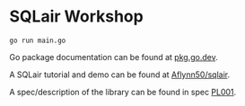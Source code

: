 # SQLair Workshop

```
go run main.go

```

Go package documentation can be found at [pkg.go.dev](https://pkg.go.dev/github.com/canonical/sqlair).

A SQLair tutorial and demo can be found at [Aflynn50/sqlair](https://github.com/aflynn50/sqlair/tree/update-readme).

A spec/description of the library can be found in spec [PL001](https://docs.google.com/document/d/12WUBE5Ik5t113pWzMq78H8nXT_Rv_YIawDZpziSV0_k/edit#).
